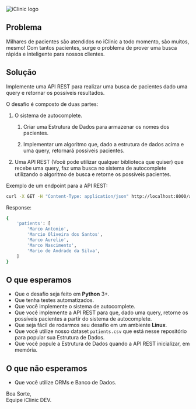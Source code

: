 ![iClinic logo](https://d1ydp7gtfj5fb9.cloudfront.net/static/img/views/home_v2/header/logo.png?1525283729)


## Problema

Milhares de pacientes são atendidos no iClinic a todo momento, são muitos, mesmo! Com tantos pacientes, surge o problema de prover uma busca rápida e inteligente para nossos clientes.

## Solução

Implemente uma API REST para realizar uma busca de pacientes dado uma query e retornar os possíveis resultados.

O desafio é composto de duas partes:

1. O sistema de autocomplete.

    1. Criar uma Estrutura de Dados para armazenar os nomes dos pacientes.

    2. Implementar um algoritmo que, dado a estrutura de dados acima e uma query, retornará possiveis pacientes.

2. Uma API REST (Você pode utilizar qualquer biblioteca que quiser) que recebe uma query, faz uma busca no sistema de autocomplete utilizando o algoritmo de busca e retorne os possíveis pacientes.

Exemplo de um endpoint para a API REST:

```bash
curl -X GET -H "Content-Type: application/json" http://localhost:8000/autocomplete/?q=Mar
```

Response:

```bash
{
    'patients': [
        'Marco Antonio',
        'Marcio Oliveira dos Santos',
        'Marco Aurelio',
        'Marco Nascimento',
        'Mario de Andrade da Silva',
    ]
}
```

## O que esperamos

- Que o desafio seja feito em **Python** 3+.
- Que tenha testes automatizados.
- Que você implemente o sistema de autocomplete.
- Que você implemente a API REST para que, dado uma query, retorne os possíveis pacientes a partir do sistema de autocomplete.
- Que seja fácil de rodarmos seu desafio em um ambiente **Linux**.
- Que você utilize nosso dataset `patients.csv` que está nesse repositório para popular sua Estrutura de Dados.
- Que você popule a Estrutura de Dados quando a API REST inicializar, em memória.

## O que não esperamos

- Que você utilize ORMs e Banco de Dados.


Boa Sorte,  
Equipe iClinic DEV.